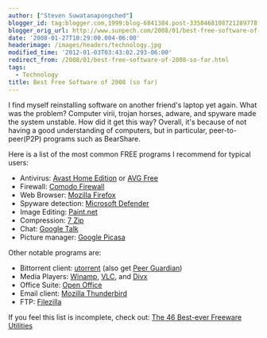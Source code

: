 ```yaml
---
author: ["Steven Suwatanapongched"]
blogger_id: tag:blogger.com,1999:blog-6841384.post-3358468108721289778
blogger_orig_url: http://www.sunpech.com/2008/01/best-free-software-of-2008-so-far.html
date: '2008-01-27T10:29:00.004-06:00'
headerimage: /images/headers/technology.jpg
modified_time: '2012-01-03T03:43:02.293-06:00'
redirect_from: /2008/01/best-free-software-of-2008-so-far.html
tags:
  - Technology
title: Best Free Software of 2008 (so far)
---
```



I find myself reinstalling software on another friend's laptop yet again.  What was the problem?  Computer virii, trojan horses, adware, and spyware made the system unstable.  How did it get this way?  Overall, it's because of not having a good understanding of computers, but in particular, peer-to-peer(P2P) programs such as BearShare.

Here is a list of the most common FREE programs I recommend for typical users:

<ul>
  <li>Antivirus: <a href="http://www.avast.com/eng/avast_4_home.html" target="_blank" rel="noopener noreferrer">Avast Home Edition</a> or <a href="http://free.grisoft.com/" target="_blank" rel="noopener noreferrer">AVG Free</a></li>
  <li>Firewall: <a href="http://www.personalfirewall.comodo.com/" target="_blank" rel="noopener noreferrer">Comodo Firewall</a></li>
  <li>Web Browser: <a href="http://www.mozilla.com/firefox/" target="_blank" rel="noopener noreferrer">Mozilla Firefox</a></li>
  <li>Spyware detection: <a href="http://www.microsoft.com/athome/security/spyware/software/default.mspx" target="_blank" rel="noopener noreferrer">Microsoft Defender</a></li>
  <li>Image Editing: <a href="http://www.getpaint.net/" target="_blank" rel="noopener noreferrer">Paint.net</a></li>
  <li>Compression: <a href="http://www.7-zip.org/" target="_blank" rel="noopener noreferrer">7 Zip</a></li>
  <li>Chat: <a href="http://talk.google.com/" target="_blank" rel="noopener noreferrer">Google Talk</a></li>
  <li>Picture manager: <a href="http://picasa.google.com/" target="_blank" rel="noopener noreferrer">Google Picasa</a></li>
</ul>

Other notable programs are:

<ul>
  <li>Bittorrent client: <a href="http://www.utorrent.com/" target="_blank" rel="noopener noreferrer">utorrent</a> (also get <a href="http://phoenixlabs.org/pg2/" target="_blank" rel="noopener noreferrer">Peer Guardian</a>)</li>
  <li>Media Players: <a href="http://www.winamp.com/" target="_blank" rel="noopener noreferrer">Winamp</a>, <a href="http://www.videolan.org/vlc/" target="_blank" rel="noopener noreferrer">VLC</a>, and <a href="http://www.divx.com/" target="_blank" rel="noopener noreferrer">Divx</a></li>
  <li>Office Suite: <a href="http://www.openoffice.org/" target="_blank" rel="noopener noreferrer">Open Office</a></li>
  <li>Email client: <a href="http://www.mozilla.com/thunderbird/" target="_blank" rel="noopener noreferrer">Mozilla Thunderbird</a></li>
  <li>FTP: <a href="http://filezilla-project.org/" target="_blank" rel="noopener noreferrer">Filezilla</a></li>
</ul>

If you feel this list is incomplete, check out: <a href="http://www.techsupportalert.com/best_46_free_utilities.htm">The 46 Best-ever Freeware Utilities</a>